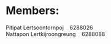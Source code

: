 # Members:
Pitipat Lertsoontornpoj&nbsp; &nbsp;    6288026 <br>
Nattapon Lertkijroongreung&nbsp; &nbsp;  6288088
